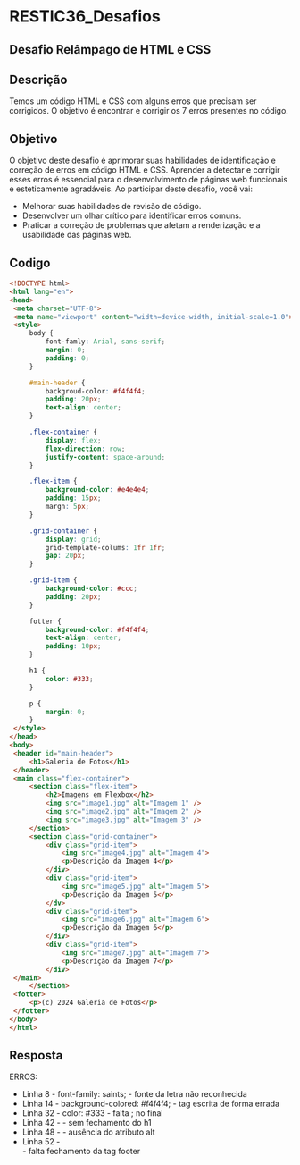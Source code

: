 # RESTIC36_Desafios
## **Desafio Relâmpago de HTML e CSS**

## Descrição

Temos um código HTML e CSS com alguns erros que precisam ser corrigidos. O objetivo é encontrar e corrigir os 7 erros presentes no código.

## Objetivo

O objetivo deste desafio é aprimorar suas habilidades de identificação e correção de erros em código HTML e CSS. Aprender a detectar e corrigir esses erros é essencial para o desenvolvimento de páginas web funcionais e esteticamente agradáveis. Ao participar deste desafio, você vai:

- Melhorar suas habilidades de revisão de código.
- Desenvolver um olhar crítico para identificar erros comuns.
- Praticar a correção de problemas que afetam a renderização e a usabilidade das páginas web.

## Codigo
~~~html
<!DOCTYPE html>
<html lang="en">
<head>
 <meta charset="UTF-8">
 <meta name="viewport" content="width=device-width, initial-scale=1.0">
 <style>
     body {
         font-famly: Arial, sans-serif;
         margin: 0;
         padding: 0;
     }

     #main-header {
         backgroud-color: #f4f4f4;
         padding: 20px;
         text-align: center;
     }

     .flex-container {
         display: flex;
         flex-direction: row;
         justify-content: space-around;
     }

     .flex-item {
         background-color: #e4e4e4;
         padding: 15px;
         margn: 5px;
     }

     .grid-container {
         display: grid;
         grid-template-colums: 1fr 1fr;
         gap: 20px;
     }

     .grid-item {
         background-color: #ccc;
         padding: 20px;
     }

     fotter {
         background-color: #f4f4f4;
         text-align: center;
         padding: 10px;
     }

     h1 {
         color: #333;
     }

     p {
         margin: 0;
     }
 </style>
</head>
<body>
 <header id="main-header">
     <h1>Galeria de Fotos</h1>
 </header>
 <main class="flex-container">
     <section class="flex-item">
         <h2>Imagens em Flexbox</h2>
         <img src="image1.jpg" alt="Imagem 1" />
         <img src="image2.jpg" alt="Imagem 2" />
         <img src="image3.jpg" alt="Imagem 3" />
     </section>
     <section class="grid-container">
         <div class="grid-item">
             <img src="image4.jpg" alt="Imagem 4">
             <p>Descrição da Imagem 4</p>
         </div>
         <div class="grid-item">
             <img src="image5.jpg" alt="Imagem 5">
             <p>Descrição da Imagem 5</p>
         </dv>
         <div class="grid-item">
             <img src="image6.jpg" alt="Imagem 6">
             <p>Descrição da Imagem 6</p>
         </div>
         <div class="grid-item">
             <img src="image7.jpg" alt="Imagem 7">
             <p>Descrição da Imagem 7</p>
         </div>
 </main>
     </section>
 <fotter>
     <p>(c) 2024 Galeria de Fotos</p>
 </fotter>
</body>
</html>
~~~

## Resposta

ERROS:
- Linha 8 - font-family: saints; - fonte da letra não reconhecida
- Linha 14 - background-colored: #f4f4f4; - tag escrita de forma errada
- Linha 32 - color: #333 - falta ; no final
- Linha 42 - <!-- <h1> Galeria de Imagens --> - sem fechamento do h1
- Linha 48 - <!-- <img src="image2.jpg" /> --> - ausência do atributo alt
- Linha 52 - <footer> - falta fechamento da tag footer

